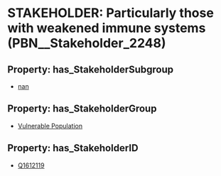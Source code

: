 # STAKEHOLDER: __Particularly those with weakened immune systems__ (PBN__Stakeholder_2248)

## Property: has_StakeholderSubgroup

* [nan](PBN__StakeholderSubgroup_7)

## Property: has_StakeholderGroup

* [Vulnerable Population](PBN__StakeholderGroup_6)

## Property: has_StakeholderID

* [Q1612119](Q1612119)

